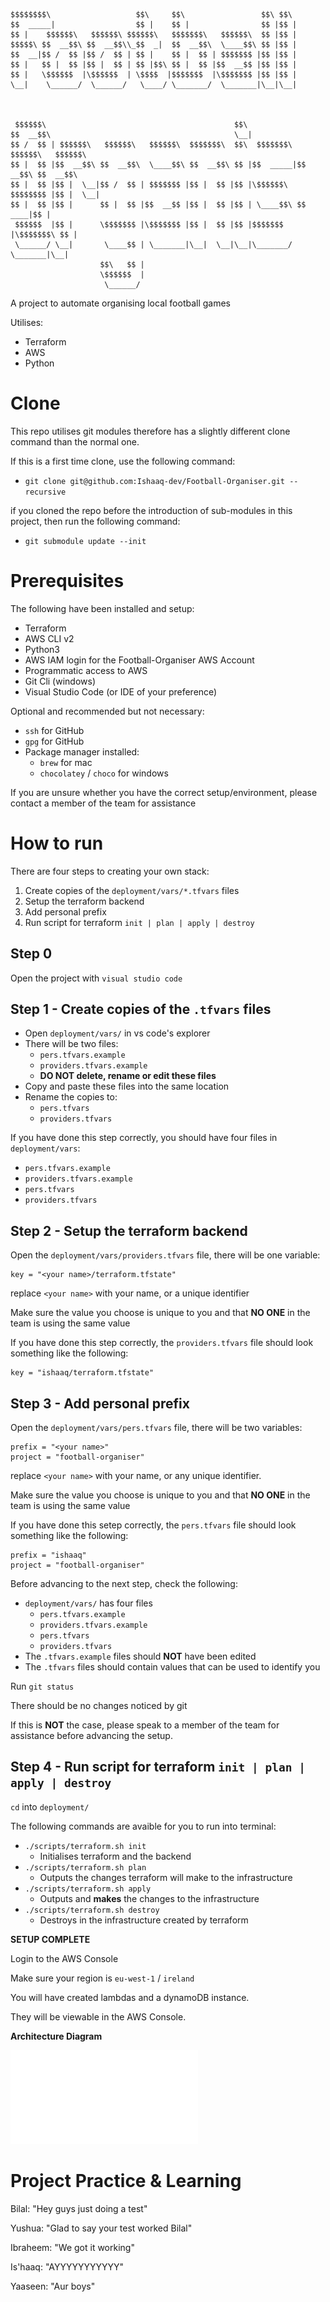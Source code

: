 ```


$$$$$$$$\                   $$\     $$\                 $$\ $$\                     
$$  _____|                  $$ |    $$ |                $$ |$$ |                    
$$ |    $$$$$$\   $$$$$$\ $$$$$$\   $$$$$$$\   $$$$$$\  $$ |$$ |                    
$$$$$\ $$  __$$\ $$  __$$\\_$$  _|  $$  __$$\  \____$$\ $$ |$$ |                    
$$  __|$$ /  $$ |$$ /  $$ | $$ |    $$ |  $$ | $$$$$$$ |$$ |$$ |                    
$$ |   $$ |  $$ |$$ |  $$ | $$ |$$\ $$ |  $$ |$$  __$$ |$$ |$$ |                    
$$ |   \$$$$$$  |\$$$$$$  | \$$$$  |$$$$$$$  |\$$$$$$$ |$$ |$$ |                    
\__|    \______/  \______/   \____/ \_______/  \_______|\__|\__|                    
                                                                                    
                                                                                    
                                                                                    
 $$$$$$\                                          $$\                               
$$  __$$\                                         \__|                              
$$ /  $$ | $$$$$$\   $$$$$$\   $$$$$$\  $$$$$$$\  $$\  $$$$$$$\  $$$$$$\   $$$$$$\  
$$ |  $$ |$$  __$$\ $$  __$$\  \____$$\ $$  __$$\ $$ |$$  _____|$$  __$$\ $$  __$$\ 
$$ |  $$ |$$ |  \__|$$ /  $$ | $$$$$$$ |$$ |  $$ |$$ |\$$$$$$\  $$$$$$$$ |$$ |  \__|
$$ |  $$ |$$ |      $$ |  $$ |$$  __$$ |$$ |  $$ |$$ | \____$$\ $$   ____|$$ |      
 $$$$$$  |$$ |      \$$$$$$$ |\$$$$$$$ |$$ |  $$ |$$ |$$$$$$$  |\$$$$$$$\ $$ |      
 \______/ \__|       \____$$ | \_______|\__|  \__|\__|\_______/  \_______|\__|      
                    $$\   $$ |                                                      
                    \$$$$$$  |                                                      
                     \______/                                                       

```
                                                    
A project to automate organising local football games

Utilises:
- Terraform
- AWS
- Python

# Clone

This repo utilises git modules therefore has a slightly different clone command than the normal one.

If this is a first time clone, use the following command:
- `git clone git@github.com:Ishaaq-dev/Football-Organiser.git --recursive`

if you cloned the repo before the introduction of sub-modules in this project, then run the following command:
- `git submodule update --init`

# Prerequisites

The following have been installed and setup:
- Terraform
- AWS CLI v2
- Python3
- AWS IAM login for the Football-Organiser AWS Account
- Programmatic access to AWS
- Git Cli (windows)
- Visual Studio Code (or IDE of your preference)

Optional and recommended but not necessary:
- `ssh` for GitHub
- `gpg` for GitHub
- Package manager installed:
  - `brew` for mac
  - `chocolatey` / `choco` for windows

If you are unsure whether you have the correct setup/environment, please contact a member of the team for assistance

# How to run

There are four steps to creating your own stack:

1. Create copies of the `deployment/vars/*.tfvars` files
2. Setup the terraform backend
3. Add personal prefix
4. Run script for terraform `init | plan | apply | destroy`

## Step 0

Open the project with `visual studio code`

## Step 1 - Create copies of the `.tfvars` files

- Open `deployment/vars/` in vs code's explorer
- There will be two files:
  - `pers.tfvars.example`
  - `providers.tfvars.example`
  - **DO NOT delete, rename or edit these files**
- Copy and paste these files into the same location
- Rename the copies to:
  - `pers.tfvars`
  - `providers.tfvars`

If you have done this step correctly, you should have four files in `deployment/vars`:
- `pers.tfvars.example`
- `providers.tfvars.example`
- `pers.tfvars`
- `providers.tfvars`

## Step 2 - Setup the terraform backend

Open the `deployment/vars/providers.tfvars` file, there will be one variable:
```
key = "<your name>/terraform.tfstate"
```

replace `<your name>` with your name, or a unique identifier

Make sure the value you choose is unique to you and that **NO ONE** in the team is using the same value

If you have done this step correctly, the `providers.tfvars` file should look something like the following:  
```
key = "ishaaq/terraform.tfstate"
```


## Step 3 - Add personal prefix

Open the `deployment/vars/pers.tfvars` file, there will be two variables:  
```
prefix = "<your name>"
project = "football-organiser"
```

replace `<your name>` with your name, or any unique identifier.

Make sure the value you choose is unique to you and that **NO ONE** in the team is using the same value

If you have done this setep correctly, the `pers.tfvars` file should look something like the following:  
```
prefix = "ishaaq"
project = "football-organiser"
```

Before advancing to the next step, check the following:
- `deployment/vars/` has four files
  - `pers.tfvars.example`
  - `providers.tfvars.example`
  - `pers.tfvars`
  - `providers.tfvars`
- The `.tfvars.example` files should **NOT** have been edited
- The `.tfvars` files should contain values that can be used to identify you

Run `git status`

There should be no changes noticed by git 

If this is **NOT** the case, please speak to a member of the team for assistance before advancing the setup.

## Step 4 - Run script for terraform `init | plan | apply | destroy`

`cd` into `deployment/`

The following commands are avaible for you to run into terminal:
- `./scripts/terraform.sh init`
  - Initialises terraform and the backend
- `./scripts/terraform.sh plan`
  - Outputs the changes terraform will make to the infrastructure
- `./scripts/terraform.sh apply`
  - Outputs and **makes** the changes to the infrastructure
- `./scripts/terraform.sh destroy`
  - Destroys in the infrastructure created by terraform

**SETUP COMPLETE**

Login to the AWS Console

Make sure your region is `eu-west-1` / `ireland`

You will have created lambdas and a dynamoDB instance.

They will be viewable in the AWS Console.

**Architecture Diagram**

![Architecture Diagram](documentation/architecture/FO-architecture_diagram.pdf "Architecture Diagram")


# Project Practice & Learning

Bilal: "Hey guys just doing a test"

Yushua: "Glad to say your test worked Bilal"

Ibraheem: "We got it working"

Is'haaq: "AYYYYYYYYYYY"

Yaaseen: "Aur boys"
